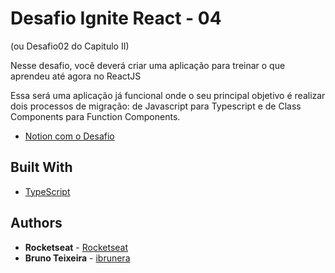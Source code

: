 # Desafio Ignite React - 04

(ou Desafio02 do Capitulo II)

Nesse desafio, você deverá criar uma aplicação para treinar o que aprendeu até agora no ReactJS

Essa será uma aplicação já funcional onde o seu principal objetivo é realizar dois processos de migração: de Javascript para Typescript e de Class Components para Function Components.

* [Notion com o Desafio](https://www.notion.so/Desafio-02-Refactoring-de-classes-e-typescript-4571541e7f8c4799bd191b6cfb53802c)

## Built With

* [TypeScript](https://www.typescriptlang.org/) 

## Authors

* **Rocketseat** - [Rocketseat](https://github.com/Rocketseat)
* **Bruno Teixeira** - [ibrunera](https://github.com/ibrunera)
